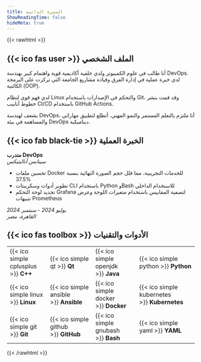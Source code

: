 ```yaml
---
title: السيرة الذاتية
ShowReadingTime: false
hideMeta: true
---
```


{{< rawhtml >}}

<h2><span class="fa-centered">{{< ico fas user >}}</span>&nbsp;الملف الشخصي</h2>
<div>
    <p>
        أنا طالب في علوم الكمبيوتر ولدي خلفية أكاديمية قوية واهتمام كبير بهندسة DevOps.
        لدي خبرة عملية في إدارة الفرق وقيادة مشاريع الجامعة التي تركزت على البرمجة الكائنية (OOP).
    </p>
    <p>
        لدي فهم قوي لنظام Linux والتحكم في الإصدارات باستخدام Git،
        وقد قمت بنشر خطوط أنابيب CI/CD باستخدام GitHub Actions.
    </p>
    <p>
        بشغف لهندسة DevOps،
        أنا ملتزم بالتعلم المستمر والنمو المهني.
        أتطلع لتطبيق مهاراتي والمساهمة في بيئة DevOps ديناميكية.
    </p>
</div>
<h2><span class="fa-centered">{{< ico fab black-tie >}}</span>&nbsp;الخبرة العملية</h2>
<div class="job">
      <div class="job-left-ar">
          <b>متدرب DevOps</b></br>
          <i>سينابس أناليتيكس</i>
          <ul>
              <li>تحسين ملفات Docker للخدمات التجريبية، مما قلل حجم الصورة النهائية بنسبة 37.5%</li>
              <li>تطوير أدوات وسكريبتات CLI باستخدام Python وBash للاستخدام الداخلي</li>
              <li>تجديد لوحة التحكم Grafana لتصفية المقاييس باستخدام متغيرات اللوحة وعرض تنبيهات Prometheus</li>
          </ul>
      </div>
      <div class="job-right-ar">
          <i>يوليو 2024 - سبتمبر 2024</i></br>
          <i>القاهرة، مصر</i>
      </div>
</div>
<h2><span class="fa-centered">{{< ico fas toolbox >}}</span>&nbsp;الأدوات والتقنيات</h2>
<table dir="ltr">
  <tr>
    <td><span class="fa-centered">{{< ico simple cplusplus >}}</span>&nbsp;<strong>C++</strong></td>
    <td><span class="fa-centered">{{< ico simple qt >}}</span>&nbsp;<strong>Qt</strong></td>
    <td><span class="fa-centered">{{< ico simple openjdk >}}</span>&nbsp;<strong>Java</strong></td>
    <td><span class="fa-centered">{{< ico simple python >}}</span>&nbsp;<strong>Python</strong></td>
  </tr>
  <tr>
    <td><span class="fa-centered">{{< ico simple linux >}}</span>&nbsp;<strong>Linux</strong></td>
    <td><span class="fa-centered">{{< ico simple ansible >}}</span>&nbsp;<strong>Ansible</strong></td>
    <td><span class="fa-centered">{{< ico simple docker >}}</span>&nbsp;<strong>Docker</strong></td>
    <td><span class="fa-centered">{{< ico simple kubernetes >}}</span>&nbsp;<strong>Kubernetes</strong></td>
  </tr>
  <tr>
    <td><span class="fa-centered">{{< ico simple git >}}</span>&nbsp;<strong>Git</strong></td>
    <td><span class="fa-centered">{{< ico simple github >}}</span>&nbsp;<strong>GitHub</strong></td>
    <td><span class="fa-centered">{{< ico simple gnubash >}}</span>&nbsp;<strong>Bash</strong></td>
    <td><span class="fa-centered">{{< ico simple yaml >}}</span>&nbsp;<strong>YAML</strong></td>
  </tr>
</table>
</body>
{{< /rawhtml >}}
